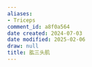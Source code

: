 ```yaml
---
aliases:
- Triceps
comment_id: a8f0a564
date created: 2024-07-03
date modified: 2025-02-06
draw: null
title: 肱三头肌
---
```

